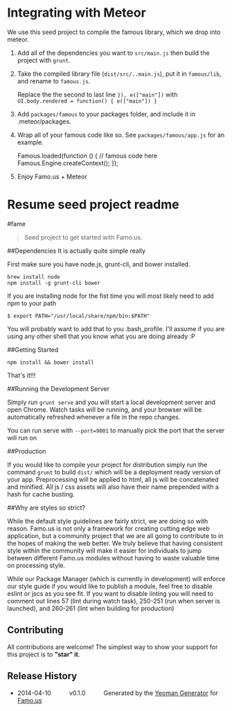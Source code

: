 # Integrating with Meteor

We use this seed project to compile the famous library, which we drop into meteor.

1) Add all of the dependencies you want to `src/main.js` then build the project with `grunt`.

2) Take the compiled library file (`dist/src/..main.js`), put it in `famous/lib`, and rename to `famous.js`.

   Replace the the second to last line `}), e(["main"])` with `UI.body.rendered = function() { e(["main"]) }`

3) Add `packages/famous` to your packages folder, and include it in .meteor/packages.

4) Wrap all of your famous code like so. See `packages/famous/app.js` for an example.

    Famous.loaded(function () {
        // famous code here
        Famous.Engine.createContext();
    });

5) Enjoy Famo.us + Meteor

# Resume seed project readme


#fame
> Seed project to get started with Famo.us.

##Dependencies
It is actually quite simple really

First make sure you have node.js, grunt-cli, and bower installed.

```
brew install node
npm install -g grunt-cli bower
```

If you are installing node for the fist time you will most likely need to add npm to your path

```
$ export PATH="/usr/local/share/npm/bin:$PATH"
```

You will probably want to add that to you .bash_profile.  I'll assume if you are using any other shell that you know what you are doing already :P

##Getting Started

```
npm install && bower install
```

That's it!!!

##Running the Development Server

Simply run ```grunt serve``` and you will start a local development server and open Chrome.  Watch tasks will be running, and your browser will be automatically refreshed whenever a file in the repo changes.

You can run serve with ```--port=9001``` to manually pick the port that the server will run on

##Production

If you would like to compile your project for distribution simply run the command ```grunt``` to build ```dist/``` which will be a deployment ready version of your app.  Preprocessing will be applied to html, all js will be concatenated and minified.  All js / css assets will also have their name prepended with a hash for cache busting.

##Why are styles so strict?

While the default style guidelines are fairly strict, we are doing so with reason.  Famo.us is not only a framework for creating cutting edge web application, but a community project that we are all going to contribute to in the hopes of making the web better.  We truly believe that having consistent style within the community will make it easier for individuals to jump between different Famo.us modules without having to waste valuable time on processing style.

While our Package Manager (which is currently in development) will enforce our style guide if you would like to publish a module, feel free to disable eslint or jscs as you see fit.  If you want to disable linting you will need to comment out lines 57 (lint during watch task), 250-251 (run when server is launched), and 260-261 (lint when building for production)

## Contributing
All contributions are welcome! The simplest way to show your support for this project is to **"star" it**.

## Release History
 * 2014-04-10   v0.1.0   Generated by the [Yeoman Generator](https://github.com/famous/generator-famous) for [Famo.us](http://famo.us)